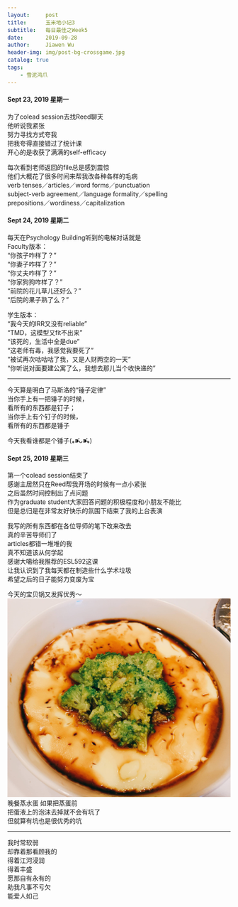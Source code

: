 ```yaml
---
layout:     post
title:      玉米地小记3
subtitle:   每日最佳之Week5
date:       2019-09-28
author:     Jiawen Wu
header-img: img/post-bg-crossgame.jpg
catalog: true
tags:
    - 雪泥鸿爪
---
```

<script type="text/javascript">
// 禁止右键菜单
document.oncontextmenu = function(){ return false; };
// 禁止文字选择
document.onselectstart = function(){ return false; };
// 禁止复制
document.oncopy = function(){ return false; };
// 禁止剪切
document.oncut = function(){ return false; };
// 禁止粘贴
document.onpaste = function(){ return false; };
</script>

#### Sept 23, 2019 星期一

为了colead session去找Reed聊天  
他听说我紧张  
努力寻找方式夸我  
把我夸得直接错过了统计课   
开心的是收获了满满的self-efficacy  

每次看到老师返回的file总是感到震惊  
他们大概花了很多时间来帮我改各种各样的毛病  
verb tenses／articles／word forms／punctuation  
subject-verb agreement／language formality／spelling  
prepositions／wordiness／capitalization  


#### Sept 24, 2019 星期二

每天在Psychology Building听到的电梯对话就是  
Faculty版本：  
“你孩子咋样了？”  
“你妻子咋样了？”  
“你丈夫咋样了？”  
“你家狗狗咋样了？”  
“前院的花儿草儿还好么？”  
“后院的果子熟了么？”  

学生版本：  
“我今天的IRR又没有reliable”  
“TMD，这模型又fit不出来”  
“该死的，生活中全是due”  
“这老师有毒，我感觉我要死了”  
“被试再次咕咕咕了我，又是人财两空的一天”    
“你听说对面要建公寓了么，我想去那儿当个收快递的”

---

今天算是明白了马斯洛的“锤子定律”  
当你手上有一把锤子的时候，  
看所有的东西都是钉子；  
当你手上有个钉子的时候，  
看所有的东西都是锤子  

今天我看谁都是个锤子(⁎⁍̴̛ᴗ⁍̴̛⁎)  

#### Sept 25, 2019 星期三 

第一个colead session结束了  
感谢主居然只在Reed帮我开场的时候有一点小紧张  
之后虽然时间控制出了点问题  
作为graduate student大家回答问题的积极程度和小朋友不能比  
但是总归是在非常友好快乐的氛围下结束了我的上台表演  

我写的所有东西都在各位导师的笔下改来改去  
真的辛苦导师们了  
articles都错一堆堆的我  
真不知道该从何学起  
感谢大噶给我推荐的ESL592这课  
让我认识到了我每天都在制造些什么学术垃圾  
希望之后的日子能努力变废为宝  

今天的宝贝锅又发挥优秀～  
![](https://raw.githubusercontent.com/BrokenCrayons/ImageBase/master/Images/IMG_2794.JPG)
晚餐蒸水蛋 如果把蒸蛋前  
把蛋液上的泡沫去掉就不会有坑了  
但就算有坑也是很优秀的坑


---
我时常软弱  
却靠着那看顾我的  
得着江河浸润  
得着丰盛  
愿那自有永有的  
助我凡事不亏欠  
能爱人如己

